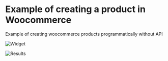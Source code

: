 # Example of creating a product in Woocommerce
Example of creating woocommerce products programmatically without API

![Widget](https://i.imgur.com/v1SRbap.jpeg)

![Results](https://i.imgur.com/MyHT6O4.jpeg)

